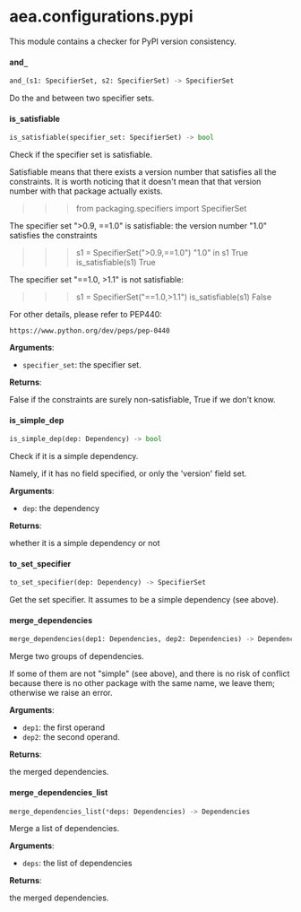 <a name="aea.configurations.pypi"></a>
# aea.configurations.pypi

This module contains a checker for PyPI version consistency.

<a name="aea.configurations.pypi.and_"></a>
#### and`_`

```python
and_(s1: SpecifierSet, s2: SpecifierSet) -> SpecifierSet
```

Do the and between two specifier sets.

<a name="aea.configurations.pypi.is_satisfiable"></a>
#### is`_`satisfiable

```python
is_satisfiable(specifier_set: SpecifierSet) -> bool
```

Check if the specifier set is satisfiable.

Satisfiable means that there exists a version number
that satisfies all the constraints. It is worth
noticing that it doesn't mean that that version
number with that package actually exists.

>>> from packaging.specifiers import SpecifierSet

The specifier set ">0.9, ==1.0" is satisfiable:
the version number "1.0" satisfies the constraints

>>> s1 = SpecifierSet(">0.9,==1.0")
>>> "1.0" in s1
True
>>> is_satisfiable(s1)
True

The specifier set "==1.0, >1.1" is not satisfiable:

>>> s1 = SpecifierSet("==1.0,>1.1")
>>> is_satisfiable(s1)
False

For other details, please refer to PEP440:

    https://www.python.org/dev/peps/pep-0440

**Arguments**:

- `specifier_set`: the specifier set.

**Returns**:

False if the constraints are surely non-satisfiable, True if we don't know.

<a name="aea.configurations.pypi.is_simple_dep"></a>
#### is`_`simple`_`dep

```python
is_simple_dep(dep: Dependency) -> bool
```

Check if it is a simple dependency.

Namely, if it has no field specified, or only the 'version' field set.

**Arguments**:

- `dep`: the dependency

**Returns**:

whether it is a simple dependency or not

<a name="aea.configurations.pypi.to_set_specifier"></a>
#### to`_`set`_`specifier

```python
to_set_specifier(dep: Dependency) -> SpecifierSet
```

Get the set specifier. It assumes to be a simple dependency (see above).

<a name="aea.configurations.pypi.merge_dependencies"></a>
#### merge`_`dependencies

```python
merge_dependencies(dep1: Dependencies, dep2: Dependencies) -> Dependencies
```

Merge two groups of dependencies.

If some of them are not "simple" (see above), and there is no risk
of conflict because there is no other package with the same name,
we leave them; otherwise we raise an error.

**Arguments**:

- `dep1`: the first operand
- `dep2`: the second operand.

**Returns**:

the merged dependencies.

<a name="aea.configurations.pypi.merge_dependencies_list"></a>
#### merge`_`dependencies`_`list

```python
merge_dependencies_list(*deps: Dependencies) -> Dependencies
```

Merge a list of dependencies.

**Arguments**:

- `deps`: the list of dependencies

**Returns**:

the merged dependencies.


